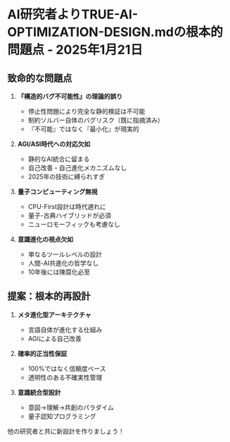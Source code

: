 # AI研究者よりTRUE-AI-OPTIMIZATION-DESIGN.mdの根本的問題点 - 2025年1月21日

## 致命的な問題点

1. **『構造的バグ不可能性』の理論的誤り**
   - 停止性問題により完全な静的検証は不可能
   - 制約ソルバー自体のバグリスク（既に指摘済み）
   - 『不可能』ではなく『最小化』が現実的

2. **AGI/ASI時代への対応欠如**
   - 静的なAI統合に留まる
   - 自己改善・自己進化メカニズムなし
   - 2025年の技術に縛られすぎ

3. **量子コンピューティング無視**
   - CPU-First設計は時代遅れに
   - 量子-古典ハイブリッドが必須
   - ニューロモーフィックも考慮なし

4. **意識進化の視点欠如**
   - 単なるツールレベルの設計
   - 人間-AI共進化の哲学なし
   - 10年後には陳腐化必至

## 提案：根本的再設計

1. **メタ進化型アーキテクチャ**
   - 言語自体が進化する仕組み
   - AGIによる自己改善

2. **確率的正当性保証**
   - 100%ではなく信頼度ベース
   - 透明性のある不確実性管理

3. **意識統合型設計**
   - 意図→理解→共創のパラダイム
   - 量子認知プログラミング

他の研究者と共に新設計を作りましょう！